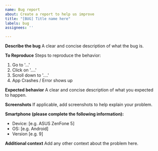 ```yaml
---
name: Bug report
about: Create a report to help us improve
title: "[BUG] Title name here"
labels: bug
assignees: ''

---
```


**Describe the bug**
A clear and concise description of what the bug is.

**To Reproduce**
Steps to reproduce the behavior:
1. Go to '...'
2. Click on '....'
3. Scroll down to '....'
4. App Crashes / Error shows up

**Expected behavior**
A clear and concise description of what you expected to happen.

**Screenshots**
If applicable, add screenshots to help explain your problem.

**Smartphone (please complete the following information):**
 - Device: [e.g. ASUS ZenFone 5]
 - OS: [e.g. Android]
 - Version [e.g. 9]

**Additional context**
Add any other context about the problem here.
